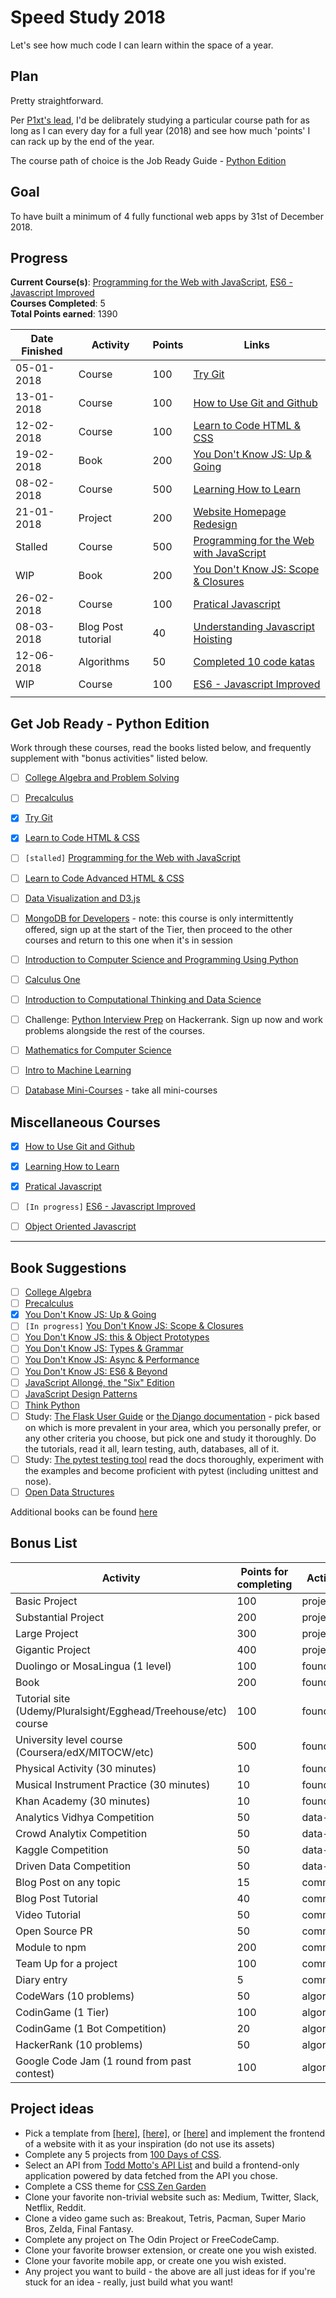 # Speed Study 2018

Let's see how much code I can learn within the space of a year.

## Plan

Pretty straightforward. 

Per [P1xt's lead](https://github.com/P1xt/speedstudy), I'd be delibrately studying a particular course path for as long as I can every day for a full year (2018) and see how much 'points' I can rack up by the end of the year.

The course path of choice is the Job Ready Guide - [Python Edition](https://github.com/P1xt/p1xt-guides/blob/master/job-ready-python-edition.md)

## Goal

To have built a minimum of 4 fully functional web apps by 31st of December 2018.

## Progress

**Current Course(s)**: [Programming for the Web with JavaScript](https://www.edx.org/course/programming-web-javascript-pennx-sd4x),  [ES6 - Javascript Improved](https://www.udacity.com/course/es6-javascript-improved--ud356)   
**Courses Completed**: 5  
**Total Points earned**: 1390  

| Date Finished | Activity                  | Points | Links  												   								|  
| ------------- | ------------------------- | ------ | -------------------------------------------------------------------------------------|
| 05-01-2018    | Course 				    | 100	 | [Try Git](https://try.github.io/levels/1/challenges/1)  								|
| 13-01-2018 	| Course 					| 100 	 | [How to Use Git and Github](https://github.com/akhilome/ss2018/tree/master/courses/how_to_use_git_and_github) |
| 12-02-2018 	| Course					| 100	 | [Learn to Code HTML & CSS](https://github.com/akhilome/ss2018/tree/master/courses/learn_to_code_HTML_and_CSS)						|
| 19-02-2018	| Book						| 200	 | [You Don't Know JS: Up & Going](https://github.com/akhilome/ss2018/tree/master/books/ydkjs_up_and_going)	|
| 08-02-2018	| Course					| 500	 | [Learning How to Learn](https://github.com/akhilome/ss2018/tree/master/courses/learning_how_to_learn)		|
| 21-01-2018	| Project 					| 200	 | [Website Homepage Redesign](https://techviews.com.ng/)								|
| Stalled 			| Course  					| 500	 | [Programming for the Web with JavaScript](https://github.com/akhilome/ss2018/tree/master/courses/programming_for_the_web_with_js) |
| WIP			| Book						| 200	 | [You Don't Know JS: Scope & Closures](https://github.com/akhilome/ss2018/tree/master/books/ydkjs_scope_and_closures) |
| 26-02-2018	| Course					| 100 	 | [Pratical Javascript](https://github.com/akhilome/ss2018/tree/master/courses/practical_javascript)				|
| 08-03-2018    | Blog Post tutorial  	    | 40	 | [Understanding Javascript Hoisting](https://akhilo.me/code/javascript-hoisting/) 	|
| 12-06-2018	|	Algorithms      |	50  | [Completed 10 code katas](https://github.com/akhilome/ss2018/tree/master/challenges/codeWars.js) |
| WIP       	| Course            	|	100 | [ES6 - Javascript Improved](https://www.udacity.com/course/es6-javascript-improved--ud356)	|
| | | | |


## Get Job Ready - Python Edition

Work through these courses, read the books listed below, and frequently supplement with "bonus activities" listed below.

- [ ]  [College Algebra and Problem Solving](https://www.edx.org/course/college-algebra-problem-solving-asux-mat117x) 
- [ ]  [Precalculus](https://www.edx.org/course/precalculus-asux-mat170x) 
- [x]  [Try Git](https://try.github.io/levels/1/challenges/1)
- [x]  [Learn to Code HTML & CSS](http://learn.shayhowe.com/html-css/)    
- [ ]  `[stalled]` [Programming for the Web with JavaScript](https://www.edx.org/course/programming-web-javascript-pennx-sd4x) 
- [ ]  [Learn to Code Advanced HTML & CSS](http://learn.shayhowe.com/advanced-html-css/)    
- [ ]  [Data Visualization and D3.js](https://www.udacity.com/course/data-visualization-and-d3js--ud507)
- [ ]  [MongoDB for Developers](https://university.mongodb.com/courses/M101P/about) - note: this course is only intermittently offered, sign up at the start of the Tier, then proceed to the other courses and return to this one when it's in session 
- [ ]  [Introduction to Computer Science and Programming Using Python](https://www.edx.org/course/introduction-computer-science-mitx-6-00-1x-11) 
- [ ]  [Calculus One](https://www.coursera.org/learn/calculus1)  
- [ ]  [Introduction to Computational Thinking and Data Science](https://www.edx.org/course/introduction-computational-thinking-data-mitx-6-00-2x-6) 
- [ ]  Challenge: [Python Interview Prep](https://www.hackerrank.com/chingu-challenge-3) on Hackerrank. Sign up now and work problems alongside the rest of the courses.
- [ ]  [Mathematics for Computer Science](https://ocw.mit.edu/courses/electrical-engineering-and-computer-science/6-042j-mathematics-for-computer-science-spring-2015/index.htm) 
- [ ]  [Intro to Machine Learning](https://www.udacity.com/course/intro-to-machine-learning--ud120) 
- [ ]  [Database Mini-Courses](https://lagunita.stanford.edu/courses/DB/2014/SelfPaced/about) - take all mini-courses


## Miscellaneous Courses

- [x]  [How to Use Git and Github](https://www.udacity.com/course/how-to-use-git-and-github--ud775)
- [x]  [Learning How to Learn](https://www.coursera.org/learn/learning-how-to-learn)
- [x]  [Pratical Javascript](https://watchandcode.com/p/practical-javascript)
- [ ]  `[In progress]` [ES6 - Javascript Improved](https://www.udacity.com/course/es6-javascript-improved--ud356)  
- [ ]  [Object Oriented Javascript](https://www.udacity.com/course/object-oriented-javascript--ud711)



---


## Book Suggestions
- [ ]  [College Algebra](https://openstax.org/details/books/college-algebra)
- [ ]  [Precalculus](https://openstax.org/details/books/precalculus)  
- [x]  [You Don't Know JS: Up & Going](https://github.com/getify/You-Dont-Know-JS/blob/master/up%20&%20going/README.md#you-dont-know-js-up--going)    
- [ ]  `[In progress]` [You Don't Know JS: Scope & Closures](https://github.com/getify/You-Dont-Know-JS/blob/master/scope%20&%20closures/README.md#you-dont-know-js-scope--closures) 
- [ ]  [You Don't Know JS: this & Object Prototypes](https://github.com/getify/You-Dont-Know-JS/blob/master/this%20&%20object%20prototypes/README.md#you-dont-know-js-this--object-prototypes)
- [ ]  [You Don't Know JS: Types & Grammar](https://github.com/getify/You-Dont-Know-JS/blob/master/types%20&%20grammar/README.md#you-dont-know-js-types--grammar)   
- [ ]  [You Don't Know JS: Async & Performance](https://github.com/getify/You-Dont-Know-JS/blob/master/async%20&%20performance/README.md#you-dont-know-js-async--performance) 
- [ ]  [You Don't Know JS: ES6 & Beyond](https://github.com/getify/You-Dont-Know-JS/blob/master/es6%20&%20beyond/README.md#you-dont-know-js-es6--beyond)  
- [ ]  [JavaScript Allongé, the "Six" Edition](https://leanpub.com/javascriptallongesix)
- [ ]  [JavaScript Design Patterns](https://addyosmani.com/resources/essentialjsdesignpatterns/book/)
- [ ]  [Think Python](http://greenteapress.com/thinkpython2/thinkpython2.pdf)
- [ ]  Study: [The Flask User Guide](http://flask.pocoo.org/docs/0.12/) or [the Django documentation](https://docs.djangoproject.com/en/1.11/) - pick based on which is more prevalent in your area, which you personally prefer, or any other criteria you choose, but pick one and study it thoroughly. Do the tutorials, read it all, learn testing, auth, databases, all of it.
- [ ]  Study: [The pytest testing tool](https://docs.pytest.org/en/latest/) read the docs thoroughly, experiment with the examples and become proficient with pytest (including unittest and nose).
- [ ]  [Open Data Structures](http://www.aupress.ca/books/120226/ebook/99Z_Morin_2013-Open_Data_Structures.pdf)

Additional books can be found [here](https://github.com/P1xt/speedstudy/blob/master/book-lists.md)

## Bonus List

| Activity                                    | Points for completing | Activity type |
| ------------------------------------------- | --------------------- | ------------- |
| Basic Project                               | 100                   | project       |
| Substantial Project                         | 200                   | project       |
| Large Project                               | 300                   | project       |
| Gigantic Project                            | 400                   | project       |
| Duolingo or MosaLingua (1 level)            | 100                   | foundation    |
| Book                                        | 200                   | foundation    |
| Tutorial site (Udemy/Pluralsight/Egghead/Treehouse/etc) course | 100 | foundation   |
| University level course (Coursera/edX/MITOCW/etc) | 500             | foundation    |
| Physical Activity (30 minutes)              | 10                    | foundation    |
| Musical Instrument Practice (30 minutes)    | 10                    | foundation    |
| Khan Academy (30 minutes)                   | 10                    | foundation    |
| Analytics Vidhya Competition                | 50                    | data-science  |
| Crowd Analytix Competition                  | 50                    | data-science  |
| Kaggle Competition                          | 50                    | data-science  |
| Driven Data Competition                     | 50                    | data-science  |
| Blog Post on any topic                      | 15                    | communication |
| Blog Post Tutorial                          | 40                    | communication |
| Video Tutorial                              | 50                    | communication |
| Open Source PR                              | 50                    | communication |
| Module to npm                               | 200                   | communication |
| Team Up for a project                       | 100                   | communication |
| Diary entry                                 | 5                     | communication |
| CodeWars (10 problems)                      | 50                    | algorithms    |
| CodinGame (1 Tier)                          | 100                   | algorithms    |
| CodinGame (1 Bot Competition)               | 20                    | algorithms    |
| HackerRank (10 problems)                    | 50                    | algorithms    |
| Google Code Jam (1 round from past contest) | 100                   | algorithms    |

## Project ideas

*   Pick a template from [\[here\]](https://freebiesbug.com/psd-freebies/website-template/), [\[here\]](http://www.os-templates.com/free-website-templates), or [\[here\]](http://www.os-templates.com/free-website-templates) and implement the frontend of a website with it as your inspiration (do not use its assets)
*   Complete any 5 projects from [100 Days of CSS](https://100dayscss.com/).
*   Select an API from [Todd Motto's API List](https://github.com/toddmotto/public-apis) and build a frontend-only application powered by data fetched from the API you chose.
*   Complete a CSS theme for [CSS Zen Garden](http://www.csszengarden.com/)
*   Clone your favorite non-trivial website such as: Medium, Twitter, Slack, Netflix, Reddit.
*   Clone a video game such as: Breakout, Tetris, Pacman, Super Mario Bros, Zelda, Final Fantasy.
*   Complete any project on The Odin Project or FreeCodeCamp.
*   Clone your favorite browser extension, or create one you wish existed.
*   Clone your favorite mobile app, or create one you wish existed.
*   Any project you want to build - the above are all just ideas for if you're stuck for an idea - really, just build what you want!
